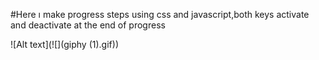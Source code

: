 #Here ı make progress steps using css and javascript,both keys activate and deactivate at the end of progress 

![Alt text](![](giphy (1).gif))



